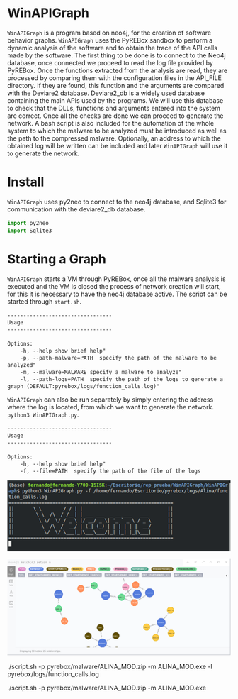 # WinAPIGraph

`WinAPIGraph` is a program based on neo4j, for the creation of software behavior graphs. `WinAPIGraph` uses the PyREBox sandbox to perform a dynamic analysis of the software and to obtain the trace of the API calls made by the software. 
The first thing to be done is to connect to the Neo4j database, once connected we proceed to read the log file provided by PyREBox.
Once the functions extracted from the analysis are read, they are processed by comparing them with the configuration files in the API_FILE directory. If they are found, this function and the arguments are compared with the Deviare2 database.
Deviare2_db is a widely used database containing the main APIs used by the programs. We will use this database to check that the DLLs, functions and arguments entered into the system are correct.
Once all the checks are done we can proceed to generate the network.
A bash script is also included for the automation of the whole system to which the malware to be analyzed must be introduced as well as the path to the compressed malware. Optionally, an address to which the obtained log will be written can be included and later `WinAPIGraph` will use it to generate the network.


# Install
	
`WinAPIGraph` uses py2neo to connect to the neo4j database, and Sqlite3 
for communication with the deviare2_db database.

```python
import py2neo
import Sqlite3
```

# Starting a Graph

`WinAPIGraph` starts a VM through PyREBox, once all the malware analysis is executed 
and the VM is closed the process of network creation will start, for this it is necessary 
to have the neo4j database active. The script can be started through ``start.sh``.

```
---------------------------------
Usage
---------------------------------

Options:
    -h, --help show brief help"
    -p, --path-malware=PATH  specify the path of the malware to be analyzed"
    -m, --malware=MALWARE specify a malware to analyze"
    -l, --path-logs=PATH  specify the path of the logs to generate a graph (DEFAULT:pyrebox/logs/function_calls.log)"

```


`WinAPIGraph` can also be run separately by simply entering the address where 
the log is located, from which we want to generate the network. ``python3 WinAPIGraph.py``.

```
---------------------------------
Usage
---------------------------------

Options:
    -h, --help show brief help"
    -f, --file=PATH  specify the path of the file of the logs

```
![alt text](/docs/media/WinAPI.png?style=centerme)


![alt text](/docs/media/graph.png?style=centerme)

./script.sh -p pyrebox/malware/ALINA_MOD.zip -m ALINA_MOD.exe -l pyrebox/logs/function_calls.log

./script.sh -p pyrebox/malware/ALINA_MOD.zip -m ALINA_MOD.exe

